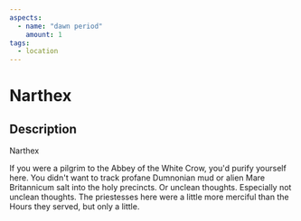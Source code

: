 ```yaml
---
aspects: 
  - name: "dawn period"
    amount: 1
tags:
  - location
---
```


# Narthex

## Description
Narthex

If you were a pilgrim to the Abbey of the White Crow, you'd purify yourself here. You didn't want to track profane Dumnonian mud or alien Mare Britannicum salt into the holy precincts. Or unclean thoughts. Especially not unclean thoughts. The priestesses here were a little more merciful than the Hours they served, but only a little.